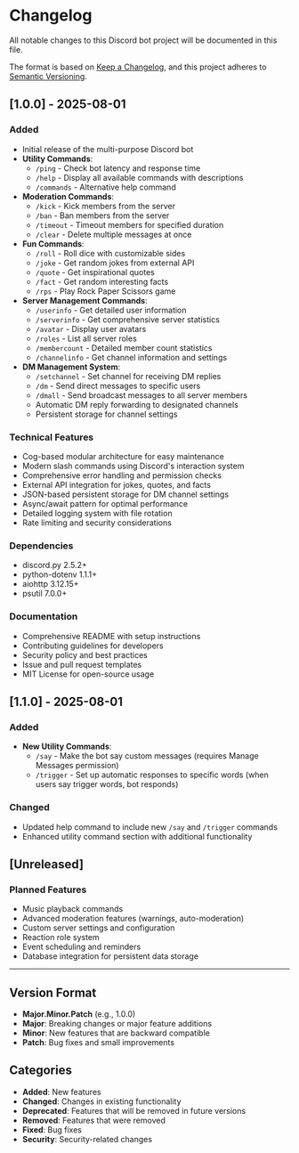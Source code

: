 # Changelog

All notable changes to this Discord bot project will be documented in this file.

The format is based on [Keep a Changelog](https://keepachangelog.com/en/1.0.0/),
and this project adheres to [Semantic Versioning](https://semver.org/spec/v2.0.0.html).

## [1.0.0] - 2025-08-01

### Added
- Initial release of the multi-purpose Discord bot
- **Utility Commands**:
  - `/ping` - Check bot latency and response time
  - `/help` - Display all available commands with descriptions
  - `/commands` - Alternative help command
- **Moderation Commands**:
  - `/kick` - Kick members from the server
  - `/ban` - Ban members from the server
  - `/timeout` - Timeout members for specified duration
  - `/clear` - Delete multiple messages at once
- **Fun Commands**:
  - `/roll` - Roll dice with customizable sides
  - `/joke` - Get random jokes from external API
  - `/quote` - Get inspirational quotes
  - `/fact` - Get random interesting facts
  - `/rps` - Play Rock Paper Scissors game
- **Server Management Commands**:
  - `/userinfo` - Get detailed user information
  - `/serverinfo` - Get comprehensive server statistics
  - `/avatar` - Display user avatars
  - `/roles` - List all server roles
  - `/membercount` - Detailed member count statistics
  - `/channelinfo` - Get channel information and settings
- **DM Management System**:
  - `/setchannel` - Set channel for receiving DM replies
  - `/dm` - Send direct messages to specific users
  - `/dmall` - Send broadcast messages to all server members
  - Automatic DM reply forwarding to designated channels
  - Persistent storage for channel settings

### Technical Features
- Cog-based modular architecture for easy maintenance
- Modern slash commands using Discord's interaction system
- Comprehensive error handling and permission checks
- External API integration for jokes, quotes, and facts
- JSON-based persistent storage for DM channel settings
- Async/await pattern for optimal performance
- Detailed logging system with file rotation
- Rate limiting and security considerations

### Dependencies
- discord.py 2.5.2+
- python-dotenv 1.1.1+
- aiohttp 3.12.15+
- psutil 7.0.0+

### Documentation
- Comprehensive README with setup instructions
- Contributing guidelines for developers
- Security policy and best practices
- Issue and pull request templates
- MIT License for open-source usage

## [1.1.0] - 2025-08-01

### Added
- **New Utility Commands**:
  - `/say` - Make the bot say custom messages (requires Manage Messages permission)
  - `/trigger` - Set up automatic responses to specific words (when users say trigger words, bot responds)

### Changed
- Updated help command to include new `/say` and `/trigger` commands
- Enhanced utility command section with additional functionality

## [Unreleased]

### Planned Features
- Music playback commands
- Advanced moderation features (warnings, auto-moderation)
- Custom server settings and configuration
- Reaction role system
- Event scheduling and reminders
- Database integration for persistent data storage

---

## Version Format

- **Major.Minor.Patch** (e.g., 1.0.0)
- **Major**: Breaking changes or major feature additions
- **Minor**: New features that are backward compatible
- **Patch**: Bug fixes and small improvements

## Categories

- **Added**: New features
- **Changed**: Changes in existing functionality
- **Deprecated**: Features that will be removed in future versions
- **Removed**: Features that were removed
- **Fixed**: Bug fixes
- **Security**: Security-related changes